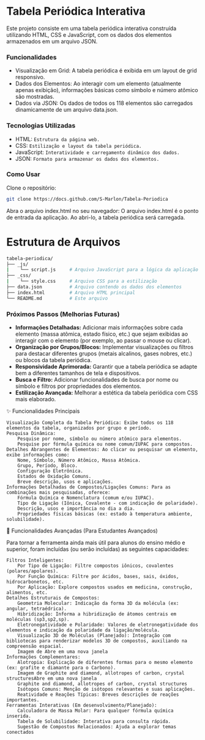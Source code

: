 # Tabela Periódica Interativa
Este projeto consiste em uma tabela periódica interativa construída utilizando HTML, CSS e JavaScript, com os dados dos elementos armazenados em um arquivo JSON.

### Funcionalidades
- Visualização em Grid: A tabela periódica é exibida em um layout de grid responsivo.
- Dados dos Elementos: Ao interagir com um elemento (atualmente apenas exibição), informações básicas como símbolo e número atômico são mostradas.
- Dados via JSON: Os dados de todos os 118 elementos são carregados dinamicamente de um arquivo data.json.

### Tecnologias Utilizadas
- HTML: `Estrutura da página web.`
- CSS: `Estilização e layout da tabela periódica.`
- JavaScript: `Interatividade e carregamento dinâmico dos dados.`
- JSON: `Formato para armazenar os dados dos elementos.`

### Como Usar

Clone o repositório:

```Bash
git clone https://docs.github.com/S-Marlon/Tabela-Periodica
```

Abra o arquivo index.html no seu navegador:
O arquivo index.html é o ponto de entrada da aplicação. Ao abri-lo, a tabela periódica será carregada.

# Estrutura de Arquivos

```bash 
tabela-periodica/
├── _js/
|    └── script.js     # Arquivo JavaScript para a lógica da aplicação
├── _css/
|    └── style.css     # Arquivo CSS para a estilização  
├── data.json          # Arquivo contendo os dados dos elementos
├── index.html         # Arquivo HTML principal
└── README.md          # Este arquivo
````
### Próximos Passos (Melhorias Futuras)
- <b>Informações Detalhadas:</b> Adicionar mais informações sobre cada elemento (massa atômica, estado físico, etc.) que sejam exibidas ao interagir com o elemento (por exemplo, ao passar o mouse ou clicar).
- <b>Organização por Grupos/Blocos:</b> Implementar visualizações ou filtros para destacar diferentes grupos (metais alcalinos, gases nobres, etc.) ou blocos da tabela periódica.
- <b>Responsividade Aprimorada:</b> Garantir que a tabela periódica se adapte bem a diferentes tamanhos de tela e dispositivos.
- <b>Busca e Filtro:</b> Adicionar funcionalidades de busca por nome ou símbolo e filtros por propriedades dos elementos.
- <b>Estilização Avançada:</b> Melhorar a estética da tabela periódica com CSS mais elaborado.


✨ Funcionalidades Principais

    Visualização Completa da Tabela Periódica: Exibe todos os 118 elementos da tabela, organizados por grupo e período.
    Pesquisa Dinâmica:
        Pesquise por nome, símbolo ou número atômico para elementos.
        Pesquise por fórmula química ou nome comum/IUPAC para compostos.
    Detalhes Abrangentes de Elementos: Ao clicar ou pesquisar um elemento, exibe informações como:
        Nome, Símbolo, Número Atômico, Massa Atômica.
        Grupo, Período, Bloco.
        Configuração Eletrônica.
        Estados de Oxidação Comuns.
        Breve descrição, usos e aplicações.
    Informações Detalhadas de Compostos/Ligações Comuns: Para as combinações mais pesquisadas, oferece:
        Fórmula Química e Nomenclatura (comum e/ou IUPAC).
        Tipo de Ligação (Iônica, Covalente - com indicação de polaridade).
        Descrição, usos e importância no dia a dia.
        Propriedades físicas básicas (ex: estado à temperatura ambiente, solubilidade).

🚀 Funcionalidades Avançadas (Para Estudantes Avançados)

Para tornar a ferramenta ainda mais útil para alunos do ensino médio e superior, foram incluídas (ou serão incluídas) as seguintes capacidades:

    Filtros Inteligentes:
        Por Tipo de Ligação: Filtre compostos iônicos, covalentes (polares/apolares).
        Por Função Química: Filtre por ácidos, bases, sais, óxidos, hidrocarbonetos, etc.
        Por Aplicação: Explore compostos usados em medicina, construção, alimentos, etc.
    Detalhes Estruturais de Compostos:
        Geometria Molecular: Indicação da forma 3D da molécula (ex: angular, tetraédrica).
        Hibridização: Informa a hibridização de átomos centrais em moléculas (sp3,sp2,sp).
        Eletronegatividade e Polaridade: Valores de eletronegatividade dos elementos e indicação da polaridade da ligação/molécula.
        Visualização 3D de Moléculas (Planejado): Integração com bibliotecas para renderizar modelos 3D de compostos, auxiliando na compreensão espacial.
        Imagem de Abre em uma nova janela
    Informações Complementares:
        Alotropia: Explicação de diferentes formas para o mesmo elemento (ex: grafite e diamante para o Carbono).
        Imagem de Graphite and diamond, allotropes of carbon, crystal structuresAbre em uma nova janela
        Graphite and diamond, allotropes of carbon, crystal structures
        Isótopos Comuns: Menção de isótopos relevantes e suas aplicações.
        Reatividade e Reações Típicas: Breves descrições de reações importantes.
    Ferramentas Interativas (Em desenvolvimento/Planejado):
        Calculadora de Massa Molar: Para qualquer fórmula química inserida.
        Tabela de Solubilidade: Interativa para consulta rápida.
        Sugestão de Compostos Relacionados: Ajuda a explorar temas conectados